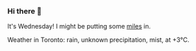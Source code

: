 ### Hi there :wave:

It's Wednesday! I might be putting some [miles](https://www.strava.com/athletes/889963) in.

Weather in Toronto: rain, unknown precipitation, mist, at +3°C.
